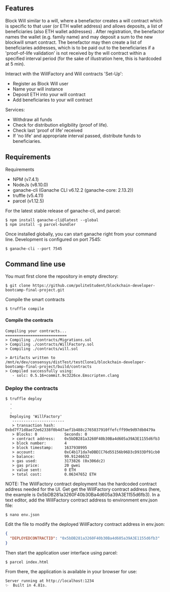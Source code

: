 ## Features

Block Will similar to a will, where a benefactor creates a will contract which is specific to that user (or ETH wallet address) and allows deposits, a list of beneficiaries (also ETH wallet addresses) . After registration, the benefactor names the wallet (e.g. family name) and may deposit a sum to the new blockwill smart contract. The benefactor may then create a list of beneficiaries addresses, which is to be paid out to the beneficiaries if a 'proof-of-life validation' is not received by the will contract within a specified interval period (for the sake of illustration here, this is hardcoded at 5 min).

Interact with the WillFactory and Will contracts
'Set-Up':

- Register as Block Will user
- Name your will instance
- Deposit ETH into your will contract
- Add beneficiaries to your will contract

Services:

- Withdraw all funds
- Check for distribution eligibility (proof of life).
- Check last 'proof of life' received
- If 'no life' and appropriate interval passed, distribute funds to beneficiaries.

## Requirements

Requirements

- NPM (v7.4.1)
- NodeJs (v8.10.0)
- ganache-cli (Ganache CLI v6.12.2 (ganache-core: 2.13.2))
- truffle (v5.4.11)
- parcel (v1.12.5)

For the latest stable release of ganache-cli, and parcel:

```console
$ npm install ganache-cli@latest --global
$ npm install -g parcel-bundler
```

Once installed globally, you can start ganache right from your command line. Development is configured on port 7545:

```console
$ ganache-cli --port 7545

```

## Command line use

You must first clone the repository in empty directory:

```console
$ git clone https://github.com/politeStudent/blockchain-developer-bootcamp-final-project.git
```

Compile the smart contracts

```console
$ truffle compile
```

#### Compile the contracts

```console
Compiling your contracts...
===========================
> Compiling ./contracts/Migrations.sol
> Compiling ./contracts/WillFactory.sol
> Compiling ./contracts/will.sol

> Artifacts written to /mnt/e/dev/consensys/distTest/testClone1/blockchain-developer-bootcamp-final-project/build/contracts
> Compiled successfully using:
   - solc: 0.5.16+commit.9c3226ce.Emscripten.clang
```

### Deploy the contracts

```console
$ truffle deploy
  .
  .
  .
  Deploying 'WillFactory'
   -----------------------
   > transaction hash:    0xbd7f71d8ae72e62338f0b4d7aef1b488c2765837910ffefcff99e9d97db0479a
   > Blocks: 0            Seconds: 0
   > contract address:    0x5bDB281a3260F40b30Ba4d605a39A3E1155d6fb3
   > block number:        4
   > block timestamp:     1637938995
   > account:             0xC4b171da7eDBECC76d55156b96D3cD933Df91cb0
   > balance:             99.91246632
   > gas used:            3173826 (0x306dc2)
   > gas price:           20 gwei
   > value sent:          0 ETH
   > total cost:          0.06347652 ETH

```

NOTE: The WillFactory contract deployment has the hardcoded contract address needed for the UI. Get get the WillFactory contract address (here, the example is 0x5bDB281a3260F40b30Ba4d605a39A3E1155d6fb3). In a text editor, add the WillFactory contract address to environment env.json file:

```console
$ nano env.json
```

Edit the file to modify the deployed WillFactory contract address in env.json:

```json
{
  "DEPLOYEDCONTRACTID": "0x5bDB281a3260F40b30Ba4d605a39A3E1155d6fb3"
}
```

Then start the application user interface using parcel:

```console
$ parcel index.html

```

From there, the application is available in your browser for use:

```console
Server running at http://localhost:1234
✨  Built in 4.81s.
```
